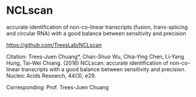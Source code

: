 # NCLscan

accurate identification of non-co-linear transcripts (fusion, trans-splicing and circular RNA) with a good balance between sensitivity and precision

https://github.com/TreesLab/NCLscan

Citation:
Trees-Juen Chuang*, Chan-Shuo Wu, Chia-Ying Chen, Li-Yang Hung, Tai-Wei Chiang. (2016) NCLscan: accurate identification of non-co-linear transcripts with a good balance between sensitivity and precision. Nucleic Acids Research, 44(3), e29.

Corresponding:
Prof. Trees-Juen Chuang

